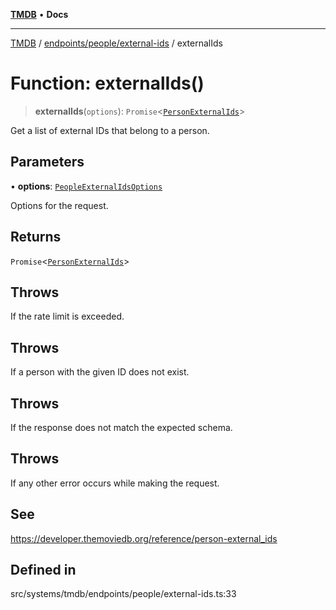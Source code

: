 [**TMDB**](../../../../README.md) • **Docs**

***

[TMDB](../../../../README.md) / [endpoints/people/external-ids](../README.md) / externalIds

# Function: externalIds()

> **externalIds**(`options`): `Promise`\<[`PersonExternalIds`](../../../../structs/Schemas/type-aliases/PersonExternalIds.md)\>

Get a list of external IDs that belong to a person.

## Parameters

• **options**: [`PeopleExternalIdsOptions`](../type-aliases/PeopleExternalIdsOptions.md)

Options for the request.

## Returns

`Promise`\<[`PersonExternalIds`](../../../../structs/Schemas/type-aliases/PersonExternalIds.md)\>

## Throws

If the rate limit is exceeded.

## Throws

If a person with the given ID does not exist.

## Throws

If the response does not match the expected schema.

## Throws

If any other error occurs while making the request.

## See

https://developer.themoviedb.org/reference/person-external_ids

## Defined in

src/systems/tmdb/endpoints/people/external-ids.ts:33
